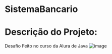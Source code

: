 # SistemaBancario
# Descrição do Projeto:
Desafio Feito no curso da Alura de Java ![image](https://github.com/viferreira-p/SistemaBancario/assets/96313370/3f433540-6402-4ba2-9c27-2c5217d49a44)
